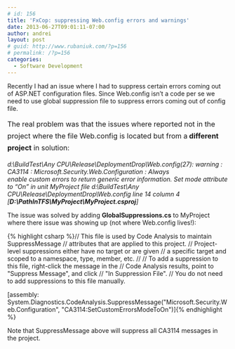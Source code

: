 ```yaml
---
# id: 156
title: 'FxCop: suppressing Web.config errors and warnings'
date: 2013-06-27T09:01:11-07:00
author: andrei
layout: post
# guid: http://www.rubaniuk.com/?p=156
# permalink: /?p=156
categories:
  - Software Development
---
```

Recently I had an issue where I had to suppress certain errors coming out of ASP.NET configuration files. Since Web.config isn&#8217;t a code per se we need to use global suppression file to suppress errors coming out of config file.

<span style="line-height: 1.714285714; font-size: 1rem;">The real problem was that the issues where reported not in the project where the file Web.config is located but from a<strong> different project</strong> in solution:</span>

_d:\BuildTest\Any CPU\Release\DeploymentDrop\Web.config(27): warning : CA3114 : Microsoft.Security.Web.Configuration : Always_  
 _enable custom errors to return generic error information. Set mode attribute to &#8220;On&#8221; in unit MyProject file d:\BuildTest\Any CPU\Release\DeploymentDrop\Web.config line 14 column 4 [**D:\PathInTFS\MyProject\MyProject.csproj**]_

The issue was solved by adding **GlobalSuppressions.cs** to MyProject where there issue was showing up (not where Web.config lives!):

{% highlight csharp %}// This file is used by Code Analysis to maintain SuppressMessage 
// attributes that are applied to this project.
// Project-level suppressions either have no target or are given 
// a specific target and scoped to a namespace, type, member, etc.
//
// To add a suppression to this file, right-click the message in the 
// Code Analysis results, point to "Suppress Message", and click 
// "In Suppression File".
// You do not need to add suppressions to this file manually.

[assembly: System.Diagnostics.CodeAnalysis.SuppressMessage("Microsoft.Security.Web.Configuration", "CA3114:SetCustomErrorsModeToOn")]{% endhighlight %}

Note that SuppressMessage above will suppress all CA3114 messages in the project.